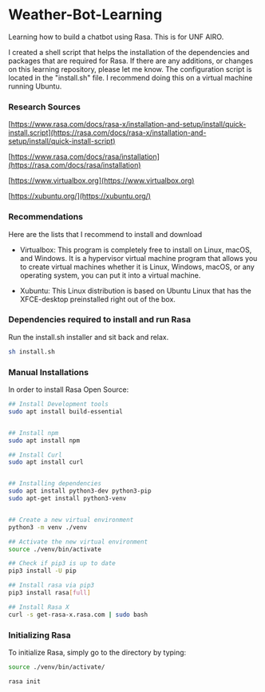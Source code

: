 # Weather-Bot-Learning
Learning how to build a chatbot using Rasa. This is for UNF AIRO. 

I created a shell script that
helps the installation of the dependencies and packages that are required for Rasa. If there are 
any additions, or changes on this learning repository, please let me know. The configuration script is located in the "install.sh" file. I recommend doing this on a virtual machine running Ubuntu. 

### Research Sources    
[https://www.rasa.com/docs/rasa-x/installation-and-setup/install/quick-install.script](https://rasa.com/docs/rasa-x/installation-and-setup/install/quick-install-script)

[https://www.rasa.com/docs/rasa/installation](https://rasa.com/docs/rasa/installation)

[https://www.virtualbox.org](https://www.virtualbox.org)

[https://xubuntu.org/](https://xubuntu.org/)

### Recommendations 
Here are the lists that I recommend to install and download 
- Virtualbox: This program is completely free to install on Linux, macOS, and Windows. It is a hypervisor virtual machine program that allows you to create virtual machines whether it is Linux, Windows, macOS, or any operating system, you can put it into a virtual machine. 

- Xubuntu:  This Linux distribution is based on Ubuntu Linux that has the XFCE-desktop preinstalled right out of the box. 



### Dependencies required to install and run Rasa
Run the install.sh installer and sit back and relax.
```sh
sh install.sh
```

### Manual Installations 
In order to install Rasa Open Source: 
```sh
## Install Development tools 
sudo apt install build-essential


## Install npm 
sudo apt install npm 

## Install Curl
sudo apt install curl 


## Installing dependencies
sudo apt install python3-dev python3-pip
sudo apt-get install python3-venv


## Create a new virtual environment
python3 -m venv ./venv

## Activate the new virtual environment
source ./venv/bin/activate

## Check if pip3 is up to date
pip3 install -U pip

## Install rasa via pip3
pip3 install rasa[full]

## Install Rasa X 
curl -s get-rasa-x.rasa.com | sudo bash


```
### Initializing Rasa
To initialize Rasa, simply go to the directory by typing: 
```sh
source ./venv/bin/activate/
```
```sh
rasa init
```